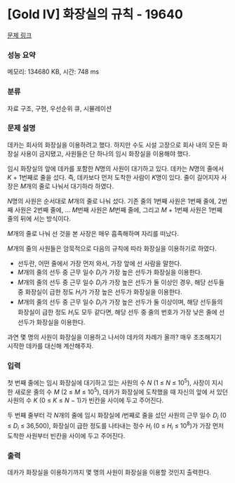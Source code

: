 # [Gold IV] 화장실의 규칙 - 19640 

[문제 링크](https://www.acmicpc.net/problem/19640) 

### 성능 요약

메모리: 134680 KB, 시간: 748 ms

### 분류

자료 구조, 구현, 우선순위 큐, 시뮬레이션

### 문제 설명

<p>데카는 회사의 화장실을 이용하려고 했다. 하지만 수도 시설 고장으로 회사 내의 모든 화장실 사용이 금지됐고, 사원들은 단 하나의 임시 화장실을 이용해야 했다. </p>

<p>임시 화장실의 앞에 데카를 포함한 <em>N</em>명의 사원이 대기하고 있다. 데카는 <em>N</em>명의 줄에서 <em>K </em>+ 1번째로 줄을 섰다. 즉, 데카보다 먼저 도착한 사람이 <em>K</em>명이 있다. 줄이 길어지자 사장은 <em>M</em>개의 줄로 나눠서 대기하라 하였다.</p>

<p><em>N</em>명의 사원은 순서대로 <em>M</em>개의 줄로 나눠 섰다. 기존 줄의 1번째 사원은 1번째 줄에, 2번째 사원은 2번째 줄에, ... <em>M</em>번째 사원은 <em>M</em>번째 줄에, 그리고 <em>M </em>+ 1번째 사원은 1번째 줄의 뒤에 서는 방식이다. </p>

<p><em>M</em>개의 줄로 나눠 선 것을 본 사장은 매우 흡족해하며 자리를 떠났다.</p>

<p><em>M</em>개의 줄의 사원들은 암묵적으로 다음의 규칙에 따라 화장실을 이용하기로 하였다.</p>

<ul>
	<li>선두란, 어떤 줄에서 가장 먼저 와서, 가장 앞에 선 사람을 말한다.</li>
	<li><em>M</em>개의 줄의 선두 중 근무 일수 <em>D<sub>i</sub></em>가 가장 높은 선두가 화장실을 이용한다.</li>
	<li><em>M</em>개의 줄의 선두 중 근무 일수 <em>D<sub>i</sub></em>가 가장 높은 선두가 둘 이상인 경우, 해당 선두들 중 화장실이 급한 정도 <em>H<sub>i</sub></em>가 가장 높은 선두가 화장실을 이용한다.</li>
	<li><em>M</em>개의 줄의 선두 중 근무 일수 <em>D<sub>i</sub></em>가 가장 높은 선두가 둘 이상이며, 해당 선두들의 화장실이 급한 정도 <em>H<sub>i</sub></em>도 모두 같다면, 해당 선두 중 줄의 번호가 가장 낮은 줄에 선 선두가 화장실을 이용한다.</li>
</ul>

<p>과연 몇 명의 사원이 화장실을 이용하고 나서야 데카의 차례가 올까? 매우 초조해지기 시작한 데카를 대신해 계산해주자.</p>

### 입력 

 <p>첫 번째 줄에는 임시 화장실에 대기하고 있는 사원의 수 <em>N</em> (1 ≤ <em>N</em> ≤ 10<sup>5</sup>), 사장이 지시한 새로운 줄의 수 <em>M</em> (2 ≤ <em>M</em> ≤ 10<sup>5</sup>), 데카가 화장실에 도착했을 때 자신의 앞에 서 있던 사원의 수 <em>K</em> (0 ≤ <em>K</em> ≤ <em>N</em> − 1)가 빈칸을 사이에 두고 주어진다.</p>

<p>두 번째 줄부터 각 <em>N</em>개의 줄에 임시 화장실에 <em>i</em>번째로 줄을 섰던 사원의 근무 일수 <em>D<sub>i</sub></em> (0 ≤ <em>D<sub>i</sub></em> ≤ 36,500), 화장실이 급한 정도를 나타내는 정수 <em>H<sub>i</sub></em> (0 ≤ <em>H<sub>i</sub></em> ≤ 10<sup>8</sup>)가 가장 먼저 도착한 사원부터 빈칸을 사이에 두고 주어진다.</p>

### 출력 

 <p>데카가 화장실을 이용하기까지 몇 명의 사원이 화장실을 이용할 것인지 출력한다.</p>

